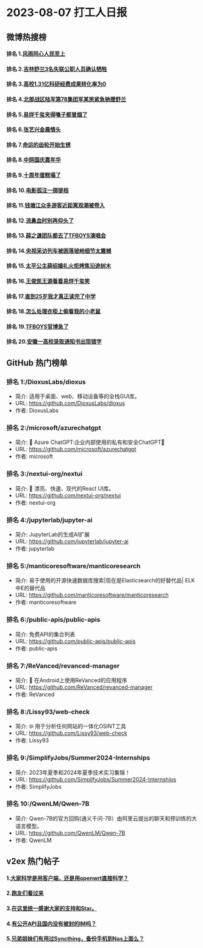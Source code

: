 # 2023-08-07 打工人日报


## 微博热搜榜

#### 排名 1.[风雨同心人民至上](https://s.weibo.com/weibo?q=风雨同心人民至上)
#### 排名 2.[吉林舒兰3名失联公职人员确认牺牲](https://s.weibo.com/weibo?q=吉林舒兰3名失联公职人员确认牺牲)
#### 排名 3.[高校1.31亿科研经费成果转化率为0](https://s.weibo.com/weibo?q=高校1.31亿科研经费成果转化率为0)
#### 排名 4.[北部战区陆军第78集团军某旅紧急驰援舒兰](https://s.weibo.com/weibo?q=北部战区陆军第78集团军某旅紧急驰援舒兰)
#### 排名 5.[易烊千玺夹得嗓子都冒烟了](https://s.weibo.com/weibo?q=易烊千玺夹得嗓子都冒烟了)
#### 排名 6.[张艺兴金晨情头](https://s.weibo.com/weibo?q=张艺兴金晨情头)
#### 排名 7.[命运的齿轮开始生锈](https://s.weibo.com/weibo?q=命运的齿轮开始生锈)
#### 排名 8.[中网国庆嘉年华](https://s.weibo.com/weibo?q=中网国庆嘉年华)
#### 排名 9.[十周年蛋糕塌了](https://s.weibo.com/weibo?q=十周年蛋糕塌了)
#### 排名 10.[电影孤注一掷提档](https://s.weibo.com/weibo?q=电影孤注一掷提档)
#### 排名 11.[钱塘江众多游客近距离观潮被卷入](https://s.weibo.com/weibo?q=钱塘江众多游客近距离观潮被卷入)
#### 排名 12.[流鼻血时别再仰头了](https://s.weibo.com/weibo?q=流鼻血时别再仰头了)
#### 排名 13.[薛之谦团队都去了TFBOYS演唱会](https://s.weibo.com/weibo?q=薛之谦团队都去了TFBOYS演唱会)
#### 排名 14.[央视采访列车被困落坡岭细节太震撼](https://s.weibo.com/weibo?q=央视采访列车被困落坡岭细节太震撼)
#### 排名 15.[太平公主薛绍婚礼火炬烤焦沿途树木](https://s.weibo.com/weibo?q=太平公主薛绍婚礼火炬烤焦沿途树木)
#### 排名 16.[王俊凯王源看着易烊千玺笑](https://s.weibo.com/weibo?q=王俊凯王源看着易烊千玺笑)
#### 排名 17.[直到25岁我才真正读完了中学](https://s.weibo.com/weibo?q=直到25岁我才真正读完了中学)
#### 排名 18.[怎么处理衣柜上偷看我的小老鼠](https://s.weibo.com/weibo?q=怎么处理衣柜上偷看我的小老鼠)
#### 排名 19.[TFBOYS官博急了](https://s.weibo.com/weibo?q=TFBOYS官博急了)
#### 排名 20.[安徽一高校录取通知书出现错字](https://s.weibo.com/weibo?q=安徽一高校录取通知书出现错字)
## GitHub 热门榜单

### 排名 1:/DioxusLabs/dioxus
- 简介: 适用于桌面、web、移动设备等的全栈GUI库。
- URL: https://github.com/DioxusLabs/dioxus
- 作者: DioxusLabs 

### 排名 2:/microsoft/azurechatgpt
- 简介: 🤖 Azure ChatGPT:企业内部使用的私有和安全ChatGPT💼
- URL: https://github.com/microsoft/azurechatgpt
- 作者: microsoft 

### 排名 3:/nextui-org/nextui
- 简介: 🚀 漂亮、快速、现代的React UI库。
- URL: https://github.com/nextui-org/nextui
- 作者: nextui-org 

### 排名 4:/jupyterlab/jupyter-ai
- 简介: JupyterLab的生成AI扩展
- URL: https://github.com/jupyterlab/jupyter-ai
- 作者: jupyterlab 

### 排名 5:/manticoresoftware/manticoresearch
- 简介: 易于使用的开源快速数据库搜索|现在是Elasticsearch的好替代品| ELK中E的替代品
- URL: https://github.com/manticoresoftware/manticoresearch
- 作者: manticoresoftware 

### 排名 6:/public-apis/public-apis
- 简介: 免费API的集合列表
- URL: https://github.com/public-apis/public-apis
- 作者: public-apis 

### 排名 7:/ReVanced/revanced-manager
- 简介: 💊 在Android上使用ReVanced的应用程序
- URL: https://github.com/ReVanced/revanced-manager
- 作者: ReVanced 

### 排名 8:/Lissy93/web-check
- 简介: 🌐 用于分析任何网站的一体化OSINT工具
- URL: https://github.com/Lissy93/web-check
- 作者: Lissy93 

### 排名 9:/SimplifyJobs/Summer2024-Internships
- 简介: 2023年夏季和2024年夏季技术实习集锦！
- URL: https://github.com/SimplifyJobs/Summer2024-Internships
- 作者: SimplifyJobs 

### 排名 10:/QwenLM/Qwen-7B
- 简介: Qwen-7B的官方回购(通义千问-7B）由阿里云提出的聊天和预训练的大语言模型。
- URL: https://github.com/QwenLM/Qwen-7B
- 作者: QwenLM 

## v2ex 热门帖子

#### 1.[大家科学是用客户端，还是用openwrt直接科学？](https://www.v2ex.com/t/962900#reply4)
#### 2.[跑友们看过来](https://www.v2ex.com/t/962901#reply0)
#### 3.[在这里统一感谢大家的支持和Star。](https://www.v2ex.com/t/962902#reply0)
#### 4.[有公开API且国内没有被封的IM吗？](https://www.v2ex.com/t/962903#reply0)
#### 5.[兄弟姐妹们有用过Syncthing，备份手机到Nas上面么？](https://www.v2ex.com/t/962904#reply0)

